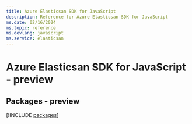 ```yaml
---
title: Azure Elasticsan SDK for JavaScript
description: Reference for Azure Elasticsan SDK for JavaScript
ms.date: 02/16/2024
ms.topic: reference
ms.devlang: javascript
ms.service: elasticsan
---
```

# Azure Elasticsan SDK for JavaScript - preview
## Packages - preview
[!INCLUDE [packages](elasticsan-index.md)]